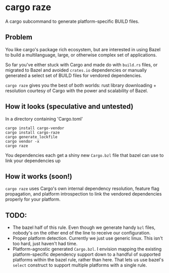 # cargo raze
A cargo subcommand to generate platform-specific BUILD files.

## Problem

You like cargo's package rich ecosystem, but are interested in using Bazel to build a multilanguage, large, or otherwise complex set of applications.

So far you've either stuck with Cargo and made do with `build.rs` files, or migrated to Bazel and avoided `crates.io` dependencies or manually generated a select set of BUILD files for vendored dependencies.

`cargo raze` gives you the best of both worlds: rust library downloading + resolution courtesy of Cargo with the power and scalability of Bazel.

## How it looks (speculative and untested)

In a directory containing 'Cargo.toml'
```
cargo install cargo-vendor
cargo install cargo-raze
cargo generate_lockfile
cargo vendor -x
cargo raze
```
You dependencies each get a shiny new `Cargo.bzl` file that bazel can use to link your dependencies up

## How it works (soon!)

`cargo raze` uses Cargo's own internal dependency resolution, feature flag propagation, and platform introspection to link the vendored dependencies properly for your platform.

## TODO:

- The bazel half of this rule. Even though we generate handy `bzl` files, nobody's on the other end of the line to receive our configuration.
- Proper platform detection. Currently we just use generic linux. This isn't too hard, just haven't had time.
- Platform-agnostic generated `Cargo.bzl`. I envision mapping the existing platform-specific dependency support down to a handful of supported platforms within the bazel rule, rather than here. That lets us use bazel's `select` construct to support multiple platforms with a single rule.
